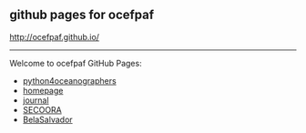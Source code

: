 github pages for ocefpaf
------------------------

http://ocefpaf.github.io/

***

Welcome to ocefpaf GitHub Pages:

* [python4oceanographers](http://ocefpaf.github.io/python4oceanographers)
* [homepage](http://ocefpaf.github.io/homepage)
* [journal](http://ocefpaf.tiddlyspot.com)
* [SECOORA](http://ocefpaf.github.io/secoora)
* [BelaSalvador](http://ocefpaf.github.io/BelaSalvador)
